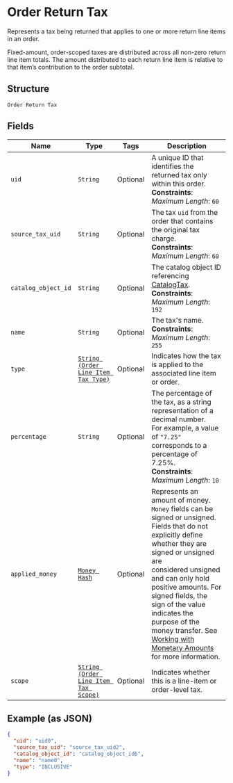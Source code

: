 
# Order Return Tax

Represents a tax being returned that applies to one or more return line items in an order.

Fixed-amount, order-scoped taxes are distributed across all non-zero return line item totals.
The amount distributed to each return line item is relative to that item’s contribution to the
order subtotal.

## Structure

`Order Return Tax`

## Fields

| Name | Type | Tags | Description |
|  --- | --- | --- | --- |
| `uid` | `String` | Optional | A unique ID that identifies the returned tax only within this order.<br>**Constraints**: *Maximum Length*: `60` |
| `source_tax_uid` | `String` | Optional | The tax `uid` from the order that contains the original tax charge.<br>**Constraints**: *Maximum Length*: `60` |
| `catalog_object_id` | `String` | Optional | The catalog object ID referencing [CatalogTax](/doc/models/catalog-tax.md).<br>**Constraints**: *Maximum Length*: `192` |
| `name` | `String` | Optional | The tax's name.<br>**Constraints**: *Maximum Length*: `255` |
| `type` | [`String (Order Line Item Tax Type)`](/doc/models/order-line-item-tax-type.md) | Optional | Indicates how the tax is applied to the associated line item or order. |
| `percentage` | `String` | Optional | The percentage of the tax, as a string representation of a decimal number.<br>For example, a value of `"7.25"` corresponds to a percentage of 7.25%.<br>**Constraints**: *Maximum Length*: `10` |
| `applied_money` | [`Money Hash`](/doc/models/money.md) | Optional | Represents an amount of money. `Money` fields can be signed or unsigned.<br>Fields that do not explicitly define whether they are signed or unsigned are<br>considered unsigned and can only hold positive amounts. For signed fields, the<br>sign of the value indicates the purpose of the money transfer. See<br>[Working with Monetary Amounts](https://developer.squareup.com/docs/build-basics/working-with-monetary-amounts)<br>for more information. |
| `scope` | [`String (Order Line Item Tax Scope)`](/doc/models/order-line-item-tax-scope.md) | Optional | Indicates whether this is a line-item or order-level tax. |

## Example (as JSON)

```json
{
  "uid": "uid0",
  "source_tax_uid": "source_tax_uid2",
  "catalog_object_id": "catalog_object_id6",
  "name": "name0",
  "type": "INCLUSIVE"
}
```

